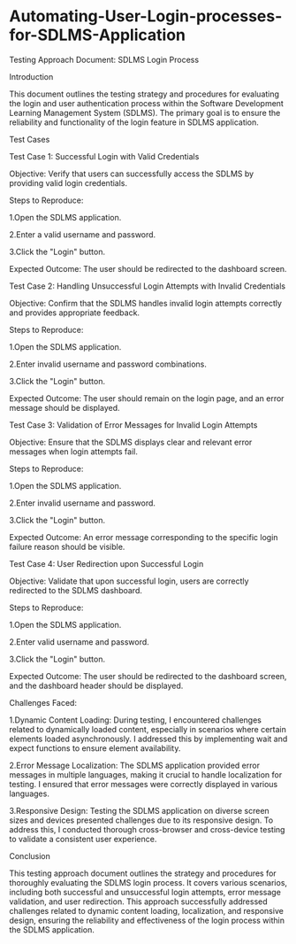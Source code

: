 # Automating-User-Login-processes-for-SDLMS-Application
Testing Approach Document: SDLMS Login Process

Introduction

This document outlines the testing strategy and procedures for evaluating the login and user authentication process within the Software Development Learning Management System (SDLMS). The primary goal is to ensure the reliability and functionality of the login feature in SDLMS application.

Test Cases

Test Case 1: Successful Login with Valid Credentials

Objective: Verify that users can successfully access the SDLMS by providing valid login credentials.

Steps to Reproduce:

1.Open the SDLMS application.

2.Enter a valid username and password.

3.Click the "Login" button.

Expected Outcome: The user should be redirected to the dashboard screen.


Test Case 2: Handling Unsuccessful Login Attempts with Invalid Credentials

Objective: Confirm that the SDLMS handles invalid login attempts correctly and provides appropriate feedback.

Steps to Reproduce:

1.Open the SDLMS application.

2.Enter invalid username and password combinations.

3.Click the "Login" button.

Expected Outcome: The user should remain on the login page, and an error message should be displayed.


Test Case 3: Validation of Error Messages for Invalid Login Attempts

Objective: Ensure that the SDLMS displays clear and relevant error messages when login attempts fail.

Steps to Reproduce:

1.Open the SDLMS application.

2.Enter invalid username and password.

3.Click the "Login" button.

Expected Outcome: An error message corresponding to the specific login failure reason should be visible.


Test Case 4: User Redirection upon Successful Login

Objective: Validate that upon successful login, users are correctly redirected to the SDLMS dashboard.

Steps to Reproduce:

1.Open the SDLMS application.

2.Enter valid username and password.

3.Click the "Login" button.

Expected Outcome: The user should be redirected to the dashboard screen, and the dashboard header should be displayed.


Challenges Faced:

1.Dynamic Content Loading: During testing, I encountered challenges related to dynamically loaded content, especially in scenarios where certain elements loaded asynchronously. I addressed this by implementing wait and expect functions to ensure element availability.

2.Error Message Localization: The SDLMS application provided error messages in multiple languages, making it crucial to handle localization for testing. I ensured that error messages were correctly displayed in various languages.

3.Responsive Design: Testing the SDLMS application on diverse screen sizes and devices presented challenges due to its responsive design. To address this, I conducted thorough cross-browser and cross-device testing to validate a consistent user experience.

Conclusion

This testing approach document outlines the strategy and procedures for thoroughly evaluating the SDLMS login process. It covers various scenarios, including both successful and unsuccessful login attempts, error message validation, and user redirection. This approach successfully addressed challenges related to dynamic content loading, localization, and responsive design, ensuring the reliability and effectiveness of the login process within the SDLMS application.
